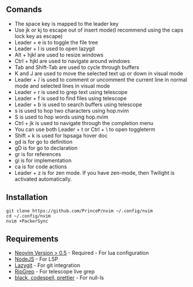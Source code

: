 ## Comands

*   The space key is mapped to the leader key
*   Use jk or kj to escape out of insert mode(I recommend using the caps lock key as escape)
*   Leader + e is to toggle the file tree
*   Leader + l is used to open lazygit
*   Alt + hjkl are used to resize windows
*   Ctrl + hjkl are used to navigate around windows
*   Tab and Shift-Tab are used to cycle through buffers
*   K and J are used to move the selected text up or down in visual mode
*   Leader + / is used to comment or uncomment the current line in normal mode and selected lines in visual mode
*   Leader + r is used to grep text using telescope
*   Leader + f is used to find files using telescope
*   Leader + b is used to search buffers using telescope
*   s is used to hop two characters using hop.nvim
*   S is used to hop words using hop.nvim
*   Ctrl + jk is used to navigate through the completion menu
*   You can use both Leader + t or Ctrl + \ to open toggleterm
*   Shift + k is used for lspsaga hover doc
*   gd is for go to definition
*   gD is for go to declaration
*   gr is for references
*   gi is for implementation
*   ca is for code actions
*   Leader + z is for zen mode. If you have zen-mode, then Twilight is activated automatically.

## Installation

    git clone https://github.com/PrinceP/nvim ~/.config/nvim
    cd ~/.config/nvim
    nvim +PackerSync

## Requirements

*   [Neovim Version > 0.5](https://github.com/neovim/neovim/releases/tag/v0.5.0) - Required - For lua configuration
*   [NodeJS](https://nodejs.org) - For LSP
*   [Lazygit](https://github.com/jesseduffield/lazygit) - For git integration
*   [RipGrep](https://github.com/BurntSushi/ripgrep) - For telescope live grep
*   [black, codespell, prettier](https://github.com/jose-elias-alvarez/null-ls.nvim/blob/main/doc/BUILTINS.md) - For null-ls
